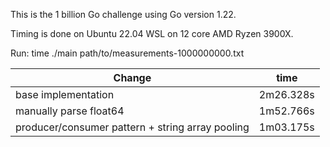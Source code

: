 This is the 1 billion Go challenge using Go version 1.22. 

Timing is done on Ubuntu 22.04 WSL on 12 core AMD Ryzen 3900X.

Run: time ./main path/to/measurements-1000000000.txt

 |         Change                                     |      time   | 
 |----------------------------------------------------|-------------|
 | base implementation                                | 2m26.328s   |
 | manually parse float64                             | 1m52.766s   |
 | producer/consumer pattern + string array pooling   | 1m03.175s   |